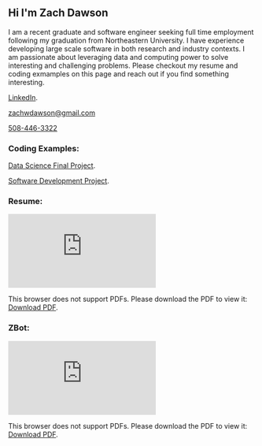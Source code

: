 ## Hi I'm Zach Dawson

I am a recent graduate and software engineer seeking full time employment following my graduation from Northeastern University. I have experience developing large scale software in both research and industry contexts. I am passionate about leveraging data and computing power to solve interesting and challenging problems. Please checkout my resume and coding exmamples on this page and reach out if you find something interesting.

[LinkedIn](https://www.linkedin.com/in/zachary-dawson/).

<zachwdawson@gmail.com>

[508-446-3322](tel:5084463322)

### Coding Examples:

[Data Science Final Project](https://github.com/zachwdawson/DS300_Final).

[Software Development Project](https://github.com/zachwdawson/Software-Development).

### Resume:
<object data="https://zachwdawson.github.io/ZacharyDawsonResume.pdf" type="application/pdf" width="700px" height="700px">
    <embed src="https://zachwdawson.github.io/ZacharyDawsonResume.pdf">
        <p>This browser does not support PDFs. Please download the PDF to view it: <a href="https://zachwdawson.github.io/ZacharyDawsonResume.pdf">Download PDF</a>.</p>
    </embed>
</object>

### ZBot:
<object data="https://github.com/zachwdawson/zachwdawson.github.io/raw/main/ZBOT.pdf" type="application/pdf" width="700px" height="700px">
    <embed src="https://github.com/zachwdawson/zachwdawson.github.io/raw/main/ZBOT.pdf">
        <p>This browser does not support PDFs. Please download the PDF to view it: <a href="https://github.com/zachwdawson/zachwdawson.github.io/raw/main/ZBOT.pdf">Download PDF</a>.</p>
    </embed>
</object>

